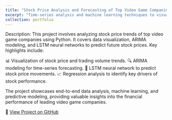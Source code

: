 ```yaml
---
title: "Stock Price Analysis and Forecasting of Top Video Game Companies"
excerpt: "Time-series analysis and machine learning techniques to visualize, forecast, and predict stock price trends using ARIMA and LSTM models."
collection: portfolio
---
```

Description:
This project involves analyzing stock price trends of top video game companies using Python. It covers data visualization, ARIMA modeling, and LSTM neural networks to predict future stock prices. Key highlights include:

📊 Visualization of stock price and trading volume trends.
🔍 ARIMA modeling for time-series forecasting.
🧠 LSTM neural network to predict stock price movements.
📈 Regression analysis to identify key drivers of stock performance.

The project showcases end-to-end data analysis, machine learning, and predictive modeling, providing valuable insights into the financial performance of leading video game companies.

🔗 [View Project on GitHub](https://github.com/cesarjaidar/portfolio/blob/master/files/Generating%20Images%20with%20Stability%20AI.py)
